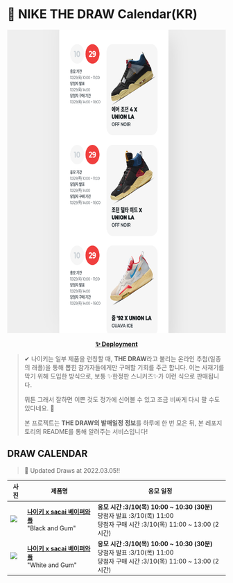# 👟 NIKE THE DRAW Calendar(KR)

<div align="center">
  <a href="https://junhoyeo.github.io/NIKE-THE-DRAW-Calendar/">
    <img src="./docs/images/preview.png" alt="Preview image of deployed application" height="700px" width="700px" />
  </a>
</div>

<p align="center">
  <a href="https://junhoyeo.github.io/NIKE-THE-DRAW-Calendar/">
    <strong>✨ Deployment</strong>
  </a>
</p>

> ✔ 나이키는 일부 제품을 런칭할 때, **THE DRAW**라고 불리는 온라인 추첨(일종의 래플)을 통해 뽑힌 참가자들에게만 구매할 기회를 주곤 합니다. 이는 사재기를 막기 위해 도입한 방식으로, 보통 ✨한정판 스니커즈✨가 이런 식으로 판매됩니다.
>
> 뭐튼 그래서 잘하면 이쁜 것도 정가에 신어볼 수 있고 조금 비싸게 다시 팔 수도 있다네요. 🤭
>
> 본 프로젝트는 **THE DRAW의 발매일정 정보**를 하루에 한 번 모은 뒤, 본 레포지토리의 README를 통해 알려주는 서비스입니다!

## DRAW CALENDAR

<!-- DRAW CALENDAR: START -->

> 👟 Updated Draws at 2022.03.05‼️

| 사진 | 제품명 | 응모 일정 |
| --- | ---- | ------- |
| <img src="https://static-breeze.nike.co.kr/kr/ko_kr/cmsstatic/product/DD1875-001/1d62ff1e-e83d-41c0-85bc-c7f602e86ec3_primary.jpg?snkrBrowse" width="256" /> | <a href="https://www.nike.com/kr/launch/t/men/fw/nike-sportswear/DD1875-001/zava41/nike-vaporwaffle-sacai"><strong>나이키 x sacai 베이퍼와플</strong><br /></a> "Black and Gum" | <strong>응모 시간 :3/10(목) 10:00 ~ 10:30 (30분)</strong><br />당첨자 발표 :3/10(목) 11:00<br />당첨자 구매 시간 :3/10(목) 11:00 ~ 13:00 (2시간) |
| <img src="https://static-breeze.nike.co.kr/kr/ko_kr/cmsstatic/product/DD1875-100/f36a4f58-d022-42b3-9fc0-56aea37df430_primary.jpg?snkrBrowse" width="256" /> | <a href="https://www.nike.com/kr/launch/t/men/fw/nike-sportswear/DD1875-100/nvkv94/nike-vaporwaffle-sacai"><strong>나이키 x sacai 베이퍼와플</strong><br /></a> "White and Gum" | <strong>응모 시간 :3/10(목) 10:00 ~ 10:30 (30분)</strong><br />당첨자 발표 :3/10(목) 11:00<br />당첨자 구매 시간 :3/10(목) 11:00 ~ 13:00 (2시간) |

<!-- DRAW CALENDAR: END -->
